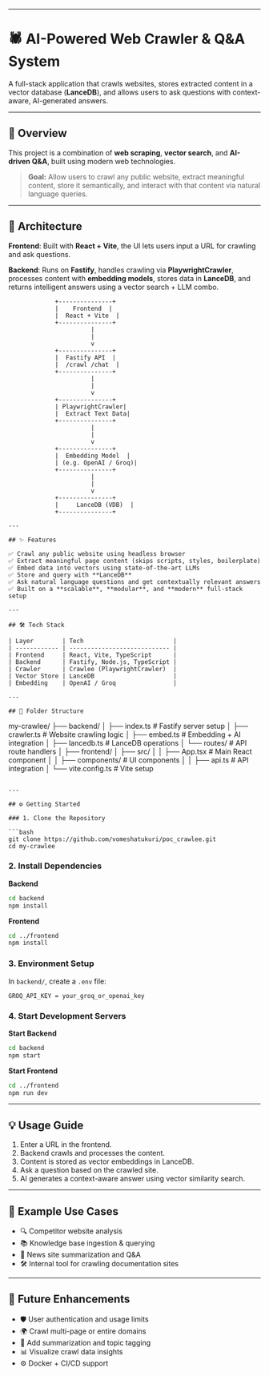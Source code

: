 
---

# 🕷️ AI-Powered Web Crawler & Q\&A System
A full-stack application that crawls websites, stores extracted content in a vector database (**LanceDB**), and allows users to ask questions with context-aware, AI-generated answers.

---

## 📌 Overview

This project is a combination of **web scraping**, **vector search**, and **AI-driven Q\&A**, built using modern web technologies.

> **Goal:** Allow users to crawl any public website, extract meaningful content, store it semantically, and interact with that content via natural language queries.

---

## 🧱 Architecture

**Frontend**:
Built with **React + Vite**, the UI lets users input a URL for crawling and ask questions.

**Backend**:
Runs on **Fastify**, handles crawling via **PlaywrightCrawler**, processes content with **embedding models**, stores data in **LanceDB**, and returns intelligent answers using a vector search + LLM combo.

```
             +---------------+
             |    Frontend  |
             |  React + Vite  |
             +---------------+
                       |
                       |
                       v
             +---------------+
             |  Fastify API  |
             |  /crawl /chat  |
             +---------------+
                       |
                       |
                       v
             +---------------+
             | PlaywrightCrawler|
             |  Extract Text Data|
             +---------------+
                       |
                       |
                       v
             +---------------+
             |  Embedding Model  |
             | (e.g. OpenAI / Groq)|
             +---------------+
                       |
                       |
                       v
             +---------------+
             |     LanceDB (VDB)  |
             +---------------+

---

## ✨ Features

✅ Crawl any public website using headless browser
✅ Extract meaningful page content (skips scripts, styles, boilerplate)
✅ Embed data into vectors using state-of-the-art LLMs
✅ Store and query with **LanceDB**
✅ Ask natural language questions and get contextually relevant answers
✅ Built on a **scalable**, **modular**, and **modern** full-stack setup

---

## 🛠️ Tech Stack

| Layer        | Tech                         |
| ------------ | ---------------------------- |
| Frontend     | React, Vite, TypeScript      |
| Backend      | Fastify, Node.js, TypeScript |
| Crawler      | Crawlee (PlaywrightCrawler)  |
| Vector Store | LanceDB                      |
| Embedding    | OpenAI / Groq                |

---

## 📂 Folder Structure

```
my-crawlee/
├── backend/
│   ├── index.ts            # Fastify server setup
│   ├── crawler.ts          # Website crawling logic
│   ├── embed.ts            # Embedding + AI integration
│   ├── lancedb.ts          # LanceDB operations
│   └── routes/             # API route handlers
│
├── frontend/
│   ├── src/
│   │   ├── App.tsx         # Main React component
│   │   ├── components/     # UI components
│   │   ├── api.ts          # API integration
│   └── vite.config.ts      # Vite setup
```

---

## ⚙️ Getting Started

### 1. Clone the Repository

```bash
git clone https://github.com/vomeshatukuri/poc_crawlee.git
cd my-crawlee
```

### 2. Install Dependencies

**Backend**

```bash
cd backend
npm install
```

**Frontend**

```bash
cd ../frontend
npm install
```

### 3. Environment Setup

In `backend/`, create a `.env` file:

```env
GROQ_API_KEY = your_groq_or_openai_key
```

### 4. Start Development Servers

**Start Backend**

```bash
cd backend
npm start
```

**Start Frontend**

```bash
cd ../frontend
npm run dev
```

---

## 💡 Usage Guide

1. Enter a URL in the frontend.
2. Backend crawls and processes the content.
3. Content is stored as vector embeddings in LanceDB.
4. Ask a question based on the crawled site.
5. AI generates a context-aware answer using vector similarity search.

---

## 🧠 Example Use Cases

* 🔍 Competitor website analysis
* 📚 Knowledge base ingestion & querying
* 📰 News site summarization and Q\&A
* 🛠️ Internal tool for crawling documentation sites

---

## 🚧 Future Enhancements

* 🛡️ User authentication and usage limits
* 🌍 Crawl multi-page or entire domains
* 🧩 Add summarization and topic tagging
* 📊 Visualize crawl data insights
* ⚙️ Docker + CI/CD support
